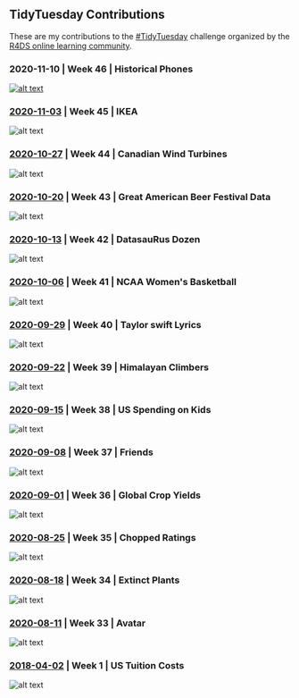 ## TidyTuesday Contributions

These are my contributions to the [#TidyTuesday](https://github.com/rfordatascience/tidytuesday) challenge organized by the [R4DS online learning community](https://twitter.com/r4dscommunity).

### 2020-11-10 | Week 46 | Historical Phones

[![alt text](https://github.com/wjtorres/tidytuesday/blob/master/2020_11_10/My%20TidyTuesday%20Plot.png)](https://github.com/wjtorres/tidytuesday/tree/master/2020_11_10 "")

### [2020-11-03](https://github.com/wjtorres/tidytuesday/tree/master/2020_11_03) | Week 45 | IKEA

![alt text](https://github.com/wjtorres/tidytuesday/blob/master/2020_11_03/My%20TidyTuesday%20Plot.png)

### [2020-10-27](https://github.com/wjtorres/tidytuesday/tree/master/2020_10_27) | Week 44 | Canadian Wind Turbines

![alt text](https://github.com/wjtorres/tidytuesday/blob/master/2020_10_27/My%20TidyTuesday%20Plot.png)

### [2020-10-20](https://github.com/wjtorres/tidytuesday/tree/master/2020_10_20) | Week 43 | Great American Beer Festival Data

![alt text](https://github.com/wjtorres/tidytuesday/blob/master/2020_10_20/My%20TidyTuesday%20Plot.png)

### [2020-10-13](https://github.com/wjtorres/tidytuesday/tree/master/2020_10_13) | Week 42 | DatasauRus Dozen

![alt text](https://github.com/wjtorres/tidytuesday/blob/master/2020_10_13/My%20TidyTuesday%20Plot.png)

### [2020-10-06](https://github.com/wjtorres/tidytuesday/tree/master/2020_10_06) | Week 41 | NCAA Women's Basketball

![alt text](https://github.com/wjtorres/tidytuesday/blob/master/2020_10_06/My%20TidyTuesday%20Plot.png)

### [2020-09-29](https://github.com/wjtorres/tidytuesday/tree/master/2020_09_29) | Week 40 | Taylor swift Lyrics

![alt text](https://github.com/wjtorres/tidytuesday/blob/master/2020_09_29/My%20TidyTuesday%20Plot.png)

### [2020-09-22](https://github.com/wjtorres/tidytuesday/tree/master/2020_09_22) | Week 39 | Himalayan Climbers

![alt text](https://github.com/wjtorres/tidytuesday/blob/master/2020_09_22/My%20TidyTuesday%20Plot.png)

### [2020-09-15](https://github.com/wjtorres/tidytuesday/tree/master/2020_09_15) | Week 38 | US Spending on Kids

![alt text](https://github.com/wjtorres/tidytuesday/blob/master/2020_09_15/My%20TidyTuesday%20Plot.png)

### [2020-09-08](https://github.com/wjtorres/tidytuesday/tree/master/2020_09_08) | Week 37 | Friends

![alt text](https://github.com/wjtorres/tidytuesday/blob/master/2020_09_08/My%20TidyTuesday%20Plot.png)

### [2020-09-01](https://github.com/wjtorres/tidytuesday/tree/master/2020_09_01) | Week 36 | Global Crop Yields

![alt text](https://github.com/wjtorres/tidytuesday/blob/master/2020_09_01/mygif.gif)

### [2020-08-25](https://github.com/wjtorres/tidytuesday/tree/master/2020_08_25) | Week 35 | Chopped Ratings

![alt text](https://github.com/wjtorres/tidytuesday/blob/master/2020_08_25/2020_08_25_tidy_tuesday_files/figure-html/unnamed-chunk-2-1.png)

### [2020-08-18](https://github.com/wjtorres/tidytuesday/tree/master/2020_08_18) | Week 34 | Extinct Plants

![alt text](https://github.com/wjtorres/tidytuesday/blob/master/2020_08_18/2020_08_18_files/figure-html/unnamed-chunk-6-1.png)

### [2020-08-11](https://github.com/wjtorres/tidytuesday/tree/master/2020_08_11) | Week 33 | Avatar

![alt text](https://github.com/wjtorres/tidytuesday/blob/master/2020_08_11/2020_08_11_files/figure-html/Visualize-1.png)

### [2018-04-02](https://github.com/wjtorres/tidytuesday/tree/master/2018_04_02) | Week 1 | US Tuition Costs

![alt text](https://github.com/wjtorres/tidytuesday/blob/master/2018_04_02/My%20TidyTuesday%20Plot.png)
